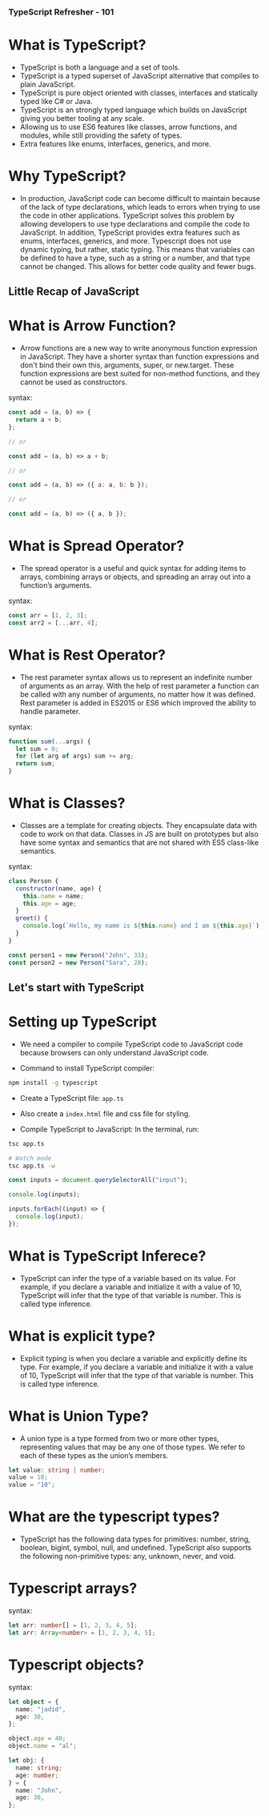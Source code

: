 ### TypeScript Refresher - 101

# What is TypeScript?

- TypeScript is both a language and a set of tools.
- TypeScript is a typed superset of JavaScript alternative that compiles to plain JavaScript.
- TypeScript is pure object oriented with classes, interfaces and statically typed like C# or Java.
- TypeScript is an strongly typed language which builds on JavaScript giving you better tooling at any scale.
- Allowing us to use ES6 features like classes, arrow functions, and modules, while still providing the safety of types.
- Extra features like enums, interfaces, generics, and more.

# Why TypeScript?

- In production, JavaScript code can become difficult to maintain because of the lack of type declarations, which leads to errors when trying to use the code in other applications. TypeScript solves this problem by allowing developers to use type declarations and compile the code to JavaScript. In addition, TypeScript provides extra features such as enums, interfaces, generics, and more. Typescript does not use dynamic typing, but rather, static typing. This means that variables can be defined to have a type, such as a string or a number, and that type cannot be changed. This allows for better code quality and fewer bugs.

## Little Recap of JavaScript

# What is Arrow Function?

- Arrow functions are a new way to write anonymous function expression in JavaScript. They have a shorter syntax than function expressions and don't bind their own this, arguments, super, or new.target. These function expressions are best suited for non-method functions, and they cannot be used as constructors.

syntax:

```javascript
const add = (a, b) => {
  return a + b;
};

// or

const add = (a, b) => a + b;

// or

const add = (a, b) => ({ a: a, b: b });

// or

const add = (a, b) => ({ a, b });
```

# What is Spread Operator?

- The spread operator is a useful and quick syntax for adding items to arrays, combining arrays or objects, and spreading an array out into a function’s arguments.

syntax:

```javascript
const arr = [1, 2, 3];
const arr2 = [...arr, 4];
```

# What is Rest Operator?

- The rest parameter syntax allows us to represent an indefinite number of arguments as an array. With the help of rest parameter a function can be called with any number of arguments, no matter how it was defined. Rest parameter is added in ES2015 or ES6 which improved the ability to handle parameter.

syntax:

```javascript
function sum(...args) {
  let sum = 0;
  for (let arg of args) sum += arg;
  return sum;
}
```

# What is Classes?

- Classes are a template for creating objects. They encapsulate data with code to work on that data. Classes in JS are built on prototypes but also have some syntax and semantics that are not shared with ES5 class-like semantics.

syntax:

```javascript
class Person {
  constructor(name, age) {
    this.name = name;
    this.age = age;
  }
  greet() {
    console.log(`Hello, my name is ${this.name} and I am ${this.age}`);
  }
}

const person1 = new Person("John", 33);
const person2 = new Person("Sara", 28);
```

## Let's start with TypeScript

# Setting up TypeScript

- We need a compiler to compile TypeScript code to JavaScript code because browsers can only understand JavaScript code.

- Command to install TypeScript compiler:

```bash
npm install -g typescript
```

- Create a TypeScript file: `app.ts`
- Also create a `index.html` file and css file for styling.

- Compile TypeScript to JavaScript:
  In the terminal, run:

```bash
tsc app.ts

# Watch mode
tsc app.ts -w

```

```ts
const inputs = document.querySelectorAll("input");

console.log(inputs);

inputs.forEach((input) => {
  console.log(input);
});
```

# What is TypeScript Inferece?

- TypeScript can infer the type of a variable based on its value. For example, if you declare a variable and initialize it with a value of 10, TypeScript will infer that the type of that variable is number. This is called type inference.

# What is explicit type?

- Explicit typing is when you declare a variable and explicitly define its type. For example, if you declare a variable and initialize it with a value of 10, TypeScript will infer that the type of that variable is number. This is called type inference.

# What is Union Type?

- A union type is a type formed from two or more other types, representing values that may be any one of those types. We refer to each of these types as the union’s members.

```ts
let value: string | number;
value = 10;
value = "10";
```

# What are the typescript types?

- TypeScript has the following data types for primitives: number, string, boolean, bigint, symbol, null, and undefined. TypeScript also supports the following non-primitive types: any, unknown, never, and void.

# Typescript arrays?

syntax:

```ts
let arr: number[] = [1, 2, 3, 4, 5];
let arr: Array<number> = [1, 2, 3, 4, 5];
```

# Typescript objects?

syntax:

```ts
let object = {
  name: "jadid",
  age: 30,
};

object.age = 40;
object.name = "al";

let obj: {
  name: string;
  age: number;
} = {
  name: "John",
  age: 30,
};
```
